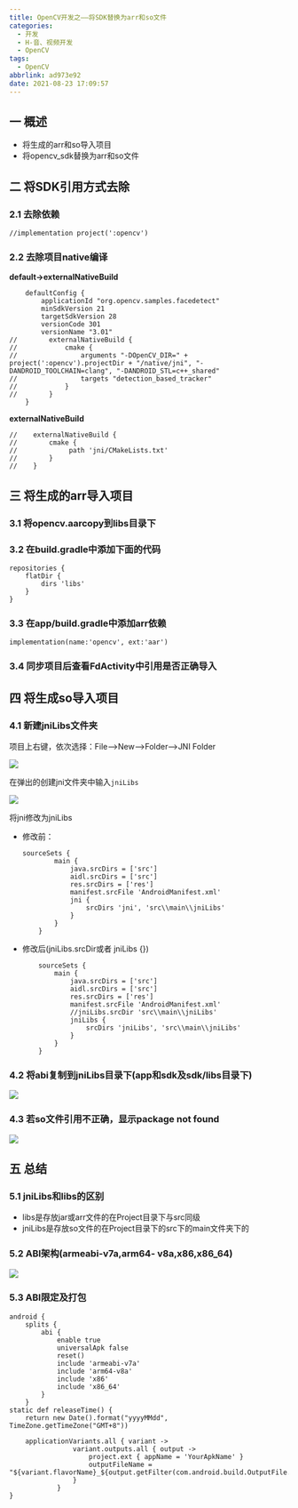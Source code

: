 ```yaml
---
title: OpenCV开发之——将SDK替换为arr和so文件
categories:
  - 开发
  - H-音、视频开发
  - OpenCV
tags:
  - OpenCV
abbrlink: ad973e92
date: 2021-08-23 17:09:57
---
```

## 一 概述

* 将生成的arr和so导入项目
* 将opencv_sdk替换为arr和so文件

<!--more-->

## 二 将SDK引用方式去除

### 2.1 去除依赖

```
//implementation project(':opencv')
```

### 2.2 去除项目native编译

**default->externalNativeBuild**

```
    defaultConfig {
        applicationId "org.opencv.samples.facedetect"
        minSdkVersion 21
        targetSdkVersion 28
        versionCode 301
        versionName "3.01"
//        externalNativeBuild {
//            cmake {
//                arguments "-DOpenCV_DIR=" + project(':opencv').projectDir + "/native/jni", "-DANDROID_TOOLCHAIN=clang", "-DANDROID_STL=c++_shared"
//                targets "detection_based_tracker"
//            }
//        }
    }
```

**externalNativeBuild**

```
//    externalNativeBuild {
//        cmake {
//             path 'jni/CMakeLists.txt'
//        }
//    }
```

## 三 将生成的arr导入项目

### 3.1 将opencv.aarcopy到libs目录下

### 3.2 在build.gradle中添加下面的代码

```
repositories {
    flatDir {
        dirs 'libs'
    }
}
```

### 3.3 在app/build.gradle中添加arr依赖

```
implementation(name:'opencv', ext:'aar')
```

### 3.4 同步项目后查看FdActivity中引用是否正确导入

## 四  将生成so导入项目

### 4.1 新建jniLibs文件夹

项目上右键，依次选择：File——>New——>Folder——>JNI Folder

![][1]

在弹出的创建jni文件夹中输入`jniLibs`

![][2]

将jni修改为jniLibs

* 修改前：

  ```
  sourceSets {
          main {
              java.srcDirs = ['src']
              aidl.srcDirs = ['src']
              res.srcDirs = ['res']
              manifest.srcFile 'AndroidManifest.xml'
              jni {
                  srcDirs 'jni', 'src\\main\\jniLibs'
              }
          }
      }
  ```

* 修改后(jniLibs.srcDir或者  jniLibs {})

  ```
      sourceSets {
          main {
              java.srcDirs = ['src']
              aidl.srcDirs = ['src']
              res.srcDirs = ['res']
              manifest.srcFile 'AndroidManifest.xml'
              //jniLibs.srcDir 'src\\main\\jniLibs'
              jniLibs {
                  srcDirs 'jniLibs', 'src\\main\\jniLibs'
              }
          }
      }
  ```

### 4.2 将abi复制到jniLibs目录下(app和sdk及sdk/libs目录下)

![][3]

### 4.3 若so文件引用不正确，显示package not found
![][4]
## 五 总结

### 5.1 jniLibs和libs的区别

* libs是存放jar或arr文件的在Project目录下与src同级
* jniLibs是存放so文件的在Project目录下的src下的main文件夹下的

### 5.2 ABI架构(armeabi-v7a,arm64- v8a,x86,x86_64)
![][5]
### 5.3 ABI限定及打包

```
android {
    splits {
        abi {
            enable true
            universalApk false
            reset()
            include 'armeabi-v7a'
            include 'arm64-v8a'
            include 'x86'
            include 'x86_64'
        }
    }
static def releaseTime() {
    return new Date().format("yyyyMMdd", TimeZone.getTimeZone("GMT+8"))

    applicationVariants.all { variant ->
                variant.outputs.all { output ->
                    project.ext { appName = 'YourApkName' }
                    outputFileName = "${variant.flavorName}_${output.getFilter(com.android.build.OutputFile.ABI)}_V${variant.versionCode}_${releaseTime()}.apk"
                }
            }
}
```



[1]:https://cdn.staticaly.com/gh/PGzxc/CDN/master/blog-opencv/android-opencv-jnilibs-new.png
[2]:https://cdn.staticaly.com/gh/PGzxc/CDN/master/blog-opencv/android-opencv-jni-folder.png
[3]:https://cdn.staticaly.com/gh/PGzxc/CDN/master/blog-opencv/android-opencv-jnilibs-copy.png
[4]:https://cdn.staticaly.com/gh/PGzxc/CDN/master/blog-opencv/android-opencv-package-not-found.png
[5]:https://cdn.staticaly.com/gh/PGzxc/CDN/master/blog-opencv/android-opencv-abis-supports.png
